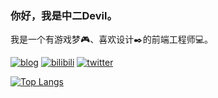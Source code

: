 ### 你好，我是中二Devil。

我是一个有游戏梦🎮、喜欢设计✒️的前端工程师💻。

[![blog](https://img.shields.io/badge/-Blog-f15642)](https://z2devil.cn/) [![bilibili](https://img.shields.io/badge/-Bilibili-00a1d6)](https://space.bilibili.com/3284913) [![twitter](https://img.shields.io/twitter/url?label=twitter&style=social&url=http%3A%2F%2Ftwitter%2Fz2_devil)](https://twitter.com/z2_devil)

[![Top Langs](https://github-readme-stats.vercel.app/api/top-langs/?username=z2devil&layout=compact&locale=cn&theme=vue)](https://github.com/anuraghazra/github-readme-stats)



<!---[![twitter](https://img.shields.io/twitter/url?label=twitter&style=social&url=http%3A%2F%2Ftwitter%2Fz2_devil)](https://twitter.com/z2_devil)--->
